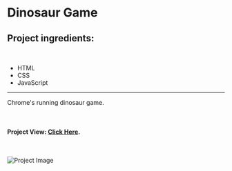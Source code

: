 # Dinosaur Game

## Project ingredients:

<br/>

- HTML
- CSS
- JavaScript

---

Chrome's running dinosaur game.

<br/>

#### Project View: [Click Here](https://korenstudios-dinosaur-game.netlify.app/).

<br/>

![Project Image](https://res.cloudinary.com/korenstudios/image/upload/v1654776848/Projects%20View/dinosaur-game_m0l5sb.png)
